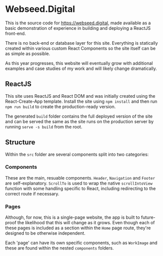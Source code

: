 # Webseed.Digital

This is the source code for https://webseed.digital, made available as a basic demonstration of experience in building and deploying a ReactJS front-end. 

There is no back-end or database layer for this site. Everything is statically created within various custom React Components so the site itself can be as simple as possible.

As this year progresses, this website will eventually grow with additional examples and case studies of my work and will likely change dramatically.

## ReactJS

This site uses ReactJS and React DOM and was initially created using the React-Create-App template.
Install the site using `npm install` and then run `npm run build` to create the production-ready version.

The generated `build` folder contains the full deployed version of the site and can be served the same as the site runs on the production server by running `serve -s build` from the root.

## Structure

Within the `src` folder are several components split into two categories:

### Components

These are the main, resuable components. `Header`, `Navigation` and `Footer` are self-explanatory. `ScrollTo` is used to wrap the native `scrollIntoView` function with some handling specific to React, including redirecting to the correct route if necessary. 

### Pages

Although, for now, this is a single-page website, the app is built to future-proof the likelihood that this will change as it grows. Even though each of these pages is included as a section within the `Home` page route, they're designed to be otherwise independent.

Each 'page' can have its own specific components, such as `WorkImage` and these are found within the nested `components` folders.
